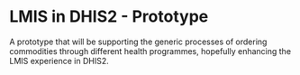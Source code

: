 # LMIS in DHIS2 - Prototype

A prototype that will be supporting the generic processes of ordering commodities through different health programmes, hopefully enhancing the LMIS experience in DHIS2. 
